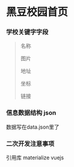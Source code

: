 黑豆校园首页
=====


### 学校关键字字段

>名称
>
>图片
>
>地址
>
>坐标
>
>链接

### 信息数据结构 json
数据写在data.json里了

### 二次开发注意事项

引用库 materialize vuejs
